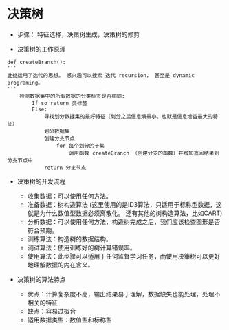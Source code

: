 # 决策树
- 步骤： 特征选择，决策树生成，决策树的修剪

- 决策树的工作原理
```
def createBranch():
'''
此处运用了迭代的思想。 感兴趣可以搜索 迭代 recursion， 甚至是 dynamic programing。
'''
    检测数据集中的所有数据的分类标签是否相同:
        If so return 类标签
        Else:
            寻找划分数据集的最好特征（划分之后信息熵最小，也就是信息增益最大的特征）
            划分数据集
            创建分支节点
                for 每个划分的子集
                    调用函数 createBranch （创建分支的函数）并增加返回结果到分支节点中
            return 分支节点
```

- 决策树的开发流程

  - 收集数据：可以使用任何方法。
  - 准备数据：树构造算法 (这里使用的是ID3算法，只适用于标称型数据，这就是为什么数值型数据必须离散化。 还有其他的树构造算法，比如CART)
  - 分析数据：可以使用任何方法，构造树完成之后，我们应该检查图形是否符合预期。
  - 训练算法：构造树的数据结构。
  - 测试算法：使用训练好的树计算错误率。
  - 使用算法：此步骤可以适用于任何监督学习任务，而使用决策树可以更好地理解数据的内在含义。

- 决策树的算法特点

  - 优点：计算复杂度不高，输出结果易于理解，数据缺失也能处理，处理不相关的特征
  - 缺点：容易过拟合
  - 适用数据类型：数值型和标称型
